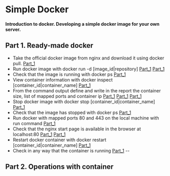 # Simple Docker
#### Introduction to docker. Developing a simple docker image for your own server.

## Part 1. Ready-made docker
* Take the official docker image from nginx and download it using docker pull.
[Part_1](screenshots/Part_1_1.png)
* Run docker image with docker run -d [image_id|repository]
[Part_1](screenshots/Part_1_2_1.png)
[Part_1](screenshots/Part_1_2_2.png)
* Check that the image is running with docker ps
[Part_1](screenshots/Part_1_3.png)
* View container information with docker inspect [container_id|container_name]
[Part_1](screenshots/Part_1_4.png)
* From the command output define and write in the report the container size, list of mapped ports and container ip
[Part_1](screenshots/Part_1_5_1.png)
[Part_1](screenshots/Part_1_5_2.png)
[Part_1](screenshots/Part_1_5_3.png)
* Stop docker image with docker stop [container_id|container_name]
[Part_1](screenshots/Part_1_6.png)
* Check that the image has stopped with docker ps
[Part_1](screenshots/Part_1_7.png)
* Run docker with mapped ports 80 and 443 on the local machine with run command
[Part_1](screenshots/Part_1_8.png)
* Check that the nginx start page is available in the browser at localhost:80
[Part_1](screenshots/Part_1_9_1.png)
[Part_1](screenshots/Part_1_9_2.png)
* Restart docker container with docker restart [container_id|container_name]
[Part_1](screenshots/Part_1_10.png)
* Check in any way that the container is running
[Part_1](screenshots/Part_1_11.png)
--
## Part 2. Operations with container

